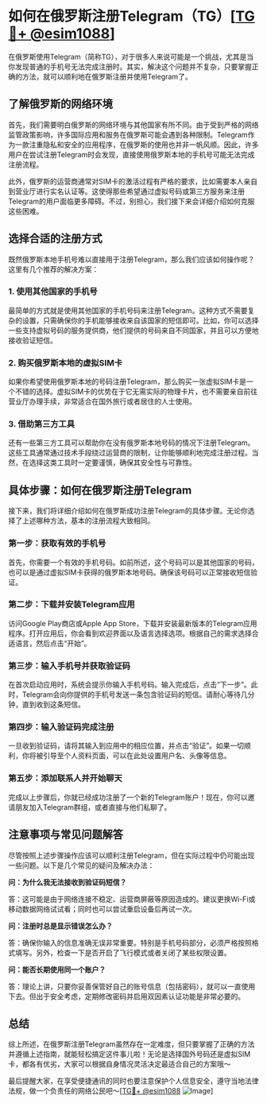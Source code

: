 # 如何在俄罗斯注册Telegram（TG）[[TG💪+ @esim1088](https://t.me/s/esim1088)]

在俄罗斯使用Telegram（简称TG），对于很多人来说可能是一个挑战，尤其是当你发现普通的手机号无法完成注册时。其实，解决这个问题并不复杂，只要掌握正确的方法，就可以顺利地在俄罗斯注册并使用Telegram了。

## 了解俄罗斯的网络环境

首先，我们需要明白俄罗斯的网络环境与其他国家有所不同。由于受到严格的网络监管政策影响，许多国际应用和服务在俄罗斯可能会遇到各种限制。Telegram作为一款注重隐私和安全的应用程序，在俄罗斯的使用也并非一帆风顺。因此，许多用户在尝试注册Telegram时会发现，直接使用俄罗斯本地的手机号可能无法完成注册流程。

此外，俄罗斯的运营商通常对SIM卡的激活过程有严格的要求，比如需要本人亲自到营业厅进行实名认证等。这使得那些希望通过虚拟号码或第三方服务来注册Telegram的用户面临更多障碍。不过，别担心，我们接下来会详细介绍如何克服这些困难。

## 选择合适的注册方式

既然俄罗斯本地手机号难以直接用于注册Telegram，那么我们应该如何操作呢？这里有几个推荐的解决方案：

### 1. 使用其他国家的手机号

最简单的方式就是使用其他国家的手机号码来注册Telegram。这种方式不需要复杂的设置，只需确保你的手机能够接收来自该国家的短信即可。比如，你可以选择一些支持虚拟号码的服务提供商，他们提供的号码来自不同国家，并且可以方便地接收验证短信。

### 2. 购买俄罗斯本地的虚拟SIM卡

如果你希望使用俄罗斯本地的号码注册Telegram，那么购买一张虚拟SIM卡是一个不错的选择。虚拟SIM卡的优势在于它无需实际的物理卡片，也不需要亲自前往营业厅办理手续，非常适合在国外旅行或者居住的人士使用。

### 3. 借助第三方工具

还有一些第三方工具可以帮助你在没有俄罗斯本地号码的情况下注册Telegram。这些工具通常通过技术手段绕过运营商的限制，让你能够顺利地完成注册过程。当然，在选择这类工具时一定要谨慎，确保其安全性与可靠性。

## 具体步骤：如何在俄罗斯注册Telegram

接下来，我们将详细介绍如何在俄罗斯成功注册Telegram的具体步骤。无论你选择了上述哪种方法，基本的注册流程大致相同。

### 第一步：获取有效的手机号

首先，你需要一个有效的手机号码。如前所述，这个号码可以是其他国家的号码，也可以是通过虚拟SIM卡获得的俄罗斯本地号码。确保该号码可以正常接收短信验证。

### 第二步：下载并安装Telegram应用

访问Google Play商店或Apple App Store，下载并安装最新版本的Telegram应用程序。打开应用后，你会看到欢迎界面以及语言选择选项。根据自己的需求选择合适语言，然后点击“开始”。

### 第三步：输入手机号并获取验证码

在首次启动应用时，系统会提示你输入手机号码。输入完成后，点击“下一步”。此时，Telegram会向你提供的手机号发送一条包含验证码的短信。请耐心等待几分钟，直到收到这条短信。

### 第四步：输入验证码完成注册

一旦收到验证码，请将其输入到应用中的相应位置，并点击“验证”。如果一切顺利，你将被引导至个人资料页面，可以在此处设置用户名、头像等信息。

### 第五步：添加联系人并开始聊天

完成以上步骤后，你就已经成功注册了一个新的Telegram账户！现在，你可以邀请朋友加入Telegram群组，或者直接与他们私聊了。

## 注意事项与常见问题解答

尽管按照上述步骤操作应该可以顺利注册Telegram，但在实际过程中仍可能出现一些问题。以下是几个常见的疑问及解决办法：

**问：为什么我无法接收到验证码短信？**

答：这可能是由于网络连接不稳定、运营商屏蔽等原因造成的。建议更换Wi-Fi或移动数据网络试试看；同时也可以尝试重启设备后再试一次。

**问：注册时总是显示错误怎么办？**

答：确保你输入的信息准确无误非常重要。特别是手机号码部分，必须严格按照格式填写。另外，检查一下是否开启了飞行模式或者关闭了某些权限设置。

**问：能否长期使用同一个账户？**

答：理论上讲，只要你妥善保管好自己的账号信息（包括密码），就可以一直使用下去。但出于安全考虑，定期修改密码并启用双因素认证功能是非常必要的。

## 总结

综上所述，在俄罗斯注册Telegram虽然存在一定难度，但只要掌握了正确的方法并遵循上述指南，就能轻松搞定这件事儿啦！无论是选择国外号码还是虚拟SIM卡，都各有优劣，大家可以根据自身情况灵活决定最适合自己的方案哦～

最后提醒大家，在享受便捷通讯的同时也要注意保护个人信息安全，遵守当地法律法规，做一个负责任的网络公民吧～[[TG💪+ @esim1088](https://t.me/s/esim1088) ![Image](https://i.postimg.cc/4NQfJmqS/Snipaste-2025-05-13-00-14-12.png)]
